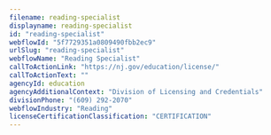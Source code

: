 ```yaml
---
filename: reading-specialist
displayname: reading-specialist
id: "reading-specialist"
webflowId: "5f7729351a0809490fbb2ec9"
urlSlug: "reading-specialist"
webflowName: "Reading Specialist"
callToActionLink: "https://nj.gov/education/license/"
callToActionText: ""
agencyId: education
agencyAdditionalContext: "Division of Licensing and Credentials"
divisionPhone: "(609) 292-2070"
webflowIndustry: "Reading"
licenseCertificationClassification: "CERTIFICATION"
---
```

